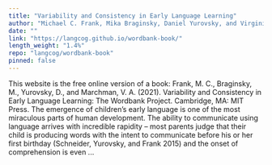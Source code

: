 ```yaml
---
title: "Variability and Consistency in Early Language Learning"
author: "Michael C. Frank, Mika Braginsky, Daniel Yurovsky, and Virginia A. Marchman"
date: ""
link: "https://langcog.github.io/wordbank-book/"
length_weight: "1.4%"
repo: "langcog/wordbank-book"
pinned: false
---
```


This website is the free online version of a book: Frank, M. C., Braginsky, M., Yurovsky, D., and Marchman, V. A. (2021). Variability and Consistency in Early Language Learning: The Wordbank Project. Cambridge, MA: MIT Press. The emergence of children’s early language is one of the most miraculous parts of human development. The ability to communicate using language arrives with incredible rapidity – most parents judge that their child is producing words with the intent to communicate before his or her first birthday (Schneider, Yurovsky, and Frank 2015) and the onset of comprehension is even  ...
